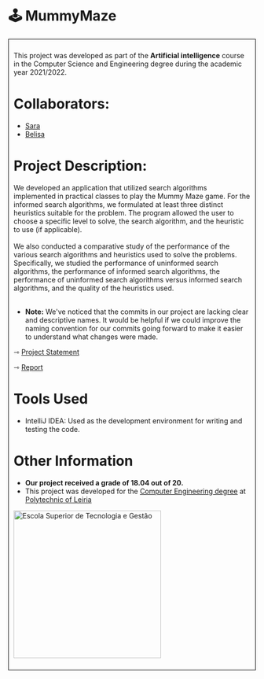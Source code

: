 <h1>🕹️ MummyMaze</h1>

<div style="border: 1px solid black; padding: 10px;">
<p>This project was developed as part of the <strong>Artificial intelligence</strong> course in the Computer Science and Engineering degree during the academic year 2021/2022.
<h1>Collaborators:</h1>
<ul>
<li><a href="https://github.com/sfilipa">Sara</a></li>
<li><a href="https://github.com/BelisaLopes">Belisa</a></li>
</ul>
<h1>Project Description:</h1>
We developed an application that utilized search algorithms implemented in practical classes to play the Mummy Maze game. For the informed search algorithms, we formulated at least three distinct heuristics suitable for the problem. The program allowed the user to choose a specific level to solve, the search algorithm, and the heuristic to use (if applicable).
<br><br>
We also conducted a comparative study of the performance of the various search algorithms and heuristics used to solve the problems. Specifically, we studied the performance of uninformed search algorithms, the performance of informed search algorithms, the performance of uninformed search algorithms versus informed search algorithms, and the quality of the heuristics used.
<br>
<br>
<ul>
<li><strong>Note:</strong> We've noticed that the commits in our project are lacking clear and descriptive names. It would be helpful if we could improve the naming convention for our commits going forward to make it easier to understand what changes were made.</li>
</ul>
<p>&#8702; <a href="https://github.com/sfilipa/MummyMaze/blob/main/Project_Sheet_2021_2022_EN.pdf">Project Statement</a></p>
<p>&#8702; <a href="https://github.com/sfilipa/MummyMaze/blob/main/IA_Projeto_2201757_2200724.pdf">Report</a></p>
<h1>Tools Used</h1>
<ul>
<li>IntelliJ IDEA: Used as the development environment for writing and testing the code.</li>
</ul>

<h1>Other Information</h1>
<ul>
  <li><strong>Our project received a grade of 18.04 out of 20.</strong></li>
  <li>This project was developed for the <a href="https://www.ipleiria.pt/curso/licenciatura-em-engenharia-informatica/" rel="nofollow">Computer Engineering degree</a> at <a href="https://www.ipleiria.pt" rel="nofollow">Polytechnic of Leiria</a></li>
</ul>
<p><a href="https://www.ipleiria.pt/estg/" rel="nofollow"><img src="https://camo.githubusercontent.com/f11c2f47a7221ed3eb4c80f84fe7c67414e23377aff6c6af3182c88624fbbbea/68747470733a2f2f7777772e69706c65697269612e70742f6e6f726d617367726166696361732f77702d636f6e74656e742f75706c6f6164732f73697465732f38302f323031372f30392f657374675f682d30312e6a7067" width="300" alt="Escola Superior de Tecnologia e Gestão" title="Escola Superior de Tecnologia e Gestão" data-canonical-src="https://www.ipleiria.pt/normasgraficas/wp-content/uploads/sites/80/2017/09/estg_h-01.jpg" style="max-width: 100%;"></a></p>
</div>

